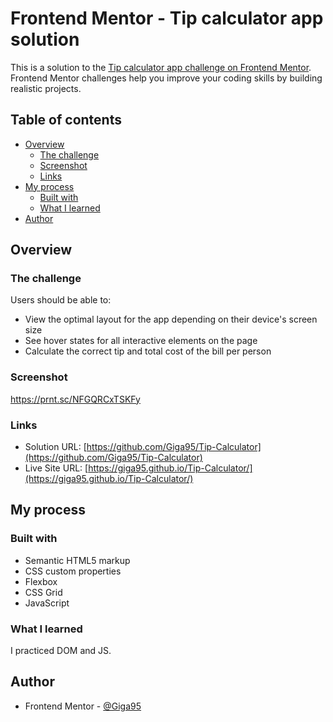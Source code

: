 # Frontend Mentor - Tip calculator app solution

This is a solution to the [Tip calculator app challenge on Frontend Mentor](https://www.frontendmentor.io/challenges/tip-calculator-app-ugJNGbJUX). Frontend Mentor challenges help you improve your coding skills by building realistic projects.

## Table of contents

- [Overview](#overview)
  - [The challenge](#the-challenge)
  - [Screenshot](#screenshot)
  - [Links](#links)
- [My process](#my-process)
  - [Built with](#built-with)
  - [What I learned](#what-i-learned)
- [Author](#author)

## Overview

### The challenge

Users should be able to:

- View the optimal layout for the app depending on their device's screen size
- See hover states for all interactive elements on the page
- Calculate the correct tip and total cost of the bill per person

### Screenshot

https://prnt.sc/NFGQRCxTSKFy

### Links

- Solution URL: [https://github.com/Giga95/Tip-Calculator](https://github.com/Giga95/Tip-Calculator)
- Live Site URL: [https://giga95.github.io/Tip-Calculator/](https://giga95.github.io/Tip-Calculator/)

## My process

### Built with

- Semantic HTML5 markup
- CSS custom properties
- Flexbox
- CSS Grid
- JavaScript

### What I learned

I practiced DOM and JS.

## Author

- Frontend Mentor - [@Giga95](https://www.frontendmentor.io/profile/Giga95)
